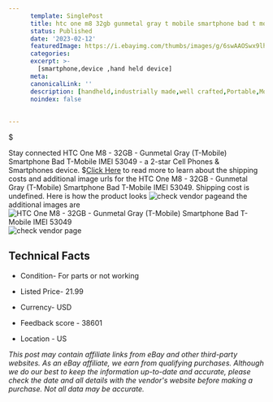 ```yaml
---
      template: SinglePost
      title: htc one m8 32gb gunmetal gray t mobile smartphone bad t mobile imei 53049
      status: Published
      date: '2023-02-12'
      featuredImage: https://i.ebayimg.com/thumbs/images/g/6swAAOSwx9lhCqD3/s-l225.jpg
      categories: 
      excerpt: >-
        [smartphone,device ,hand held device]
      meta:
      canonicalLink: ''
      description: [handheld,industrially made,well crafted,Portable,Mobile,Compact,Convenient,Lightweight,Maneuverable,Man-portable,Miniature,Carriable,Hand-held,Light,Holdable,Transportable,Mobile device,Pocket-sized,On-the-go,Wireless,Cordless,Compact size,Convenient size, smartphone,device ,hand held device]
      noindex: false
      
        
---
```

$

Stay connected HTC One M8 - 32GB - Gunmetal Gray (T-Mobile) Smartphone Bad T-Mobile IMEI 53049 - a 2-star Cell Phones & Smartphones device.
$[Click Here](https://www.ebay.com/itm/144361928813?hash=item219ca4386d%3Ag%3A6swAAOSwx9lhCqD3&mkevt=1&mkcid=1&mkrid=711-53200-19255-0&campid=%253CePNCampaignId%253E&customid=%253CreferenceId%253E&toolid=10049) to read more to learn about the shipping costs and additional image urls for the HTC One M8 - 32GB - Gunmetal Gray (T-Mobile) Smartphone Bad T-Mobile IMEI 53049. Shipping cost is undefined. Here is how the product looks ![check vendor page](https://i.ebayimg.com/thumbs/images/g/6swAAOSwx9lhCqD3/s-l225.jpg)and the additional images are![HTC One M8 - 32GB - Gunmetal Gray (T-Mobile) Smartphone Bad T-Mobile IMEI 53049](https://i.ebayimg.com/images/g/6swAAOSwx9lhCqD3/s-l1600.jpg)![check vendor page](https://origin-galleryplus.ebayimg.com/ws/web/144361928813_2_0_1/225x225.jpg,https://origin-galleryplus.ebayimg.com/ws/web/144361928813_3_0_1/225x225.jpg,https://origin-galleryplus.ebayimg.com/ws/web/144361928813_4_0_1/225x225.jpg,https://origin-galleryplus.ebayimg.com/ws/web/144361928813_5_0_1/225x225.jpg,https://origin-galleryplus.ebayimg.com/ws/web/144361928813_6_0_1/225x225.jpg,https://origin-galleryplus.ebayimg.com/ws/web/144361928813_7_0_1/225x225.jpg)



 ## Technical Facts 



     
      

 - Condition- For parts or not working 


      

 - Listed Price- 21.99 


      

 - Currency- USD 


      

 - Feedback score - 38601 


      

 - Location - US 


      
      

 *_This post may contain affiliate links from eBay and other third-party websites. As an eBay affiliate, we earn from qualifying purchases. Although we do our best to keep the information up-to-date and accurate, please check the date and all details with the vendor's website before making a purchase. Not all data may be accurate._*






